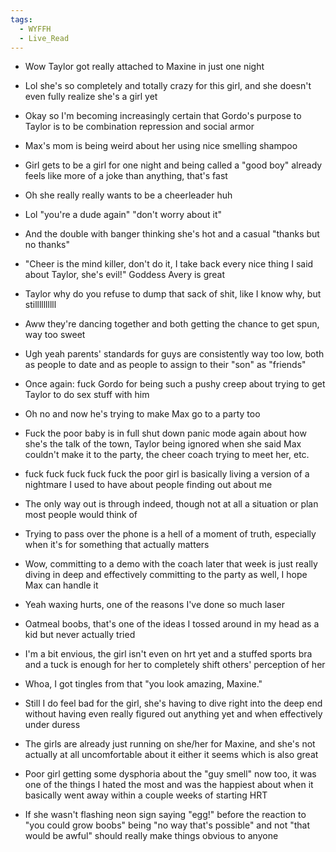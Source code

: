 ```yaml
---
tags:
  - WYFFH
  - Live_Read
---
```

* Wow Taylor got really attached to Maxine in just one night
* Lol she's so completely and totally crazy for this girl, and she doesn't even fully realize she's a girl yet
* Okay so I'm becoming increasingly certain that Gordo's purpose to Taylor is to be combination repression and social armor
* Max's mom is being weird about her using nice smelling shampoo
* Girl gets to be a girl for one night and being called a "good boy" already feels like more of a joke than anything, that's fast
* Oh she really really wants to be a cheerleader huh

* Lol "you're a dude again" "don't worry about it"
* And the double with banger thinking she's hot and a casual "thanks but no thanks"
* "Cheer is the mind killer, don't do it, I take back every nice thing I said about Taylor, she's evil!" Goddess Avery is great
* Taylor why do you refuse to dump that sack of shit, like I know why, but stillllllllll
* Aww they're dancing together and both getting the chance to get spun, way too sweet
* Ugh yeah parents' standards for guys are consistently way too low, both as people to date and as people to assign to their "son" as "friends"
* Once again: fuck Gordo for being such a pushy creep about trying to get Taylor to do sex stuff with him
* Oh no and now he's trying to make Max go to a party too
* Fuck the poor baby is in full shut down panic mode again about how she's the talk of the town, Taylor being ignored when she said Max couldn't make it to the party, the cheer coach trying to meet her, etc.
* fuck fuck fuck fuck fuck the poor girl is basically living a version of a nightmare I used to have about people finding out about me

* The only way out is through indeed, though not at all a situation or plan most people would think of
* Trying to pass over the phone is a hell of a moment of truth, especially when it's for something that actually matters
* Wow, committing to a demo with the coach later that week is just really diving in deep and effectively committing to the party as well, I hope Max can handle it
* Yeah waxing hurts, one of the reasons I've done so much laser
* Oatmeal boobs, that's one of the ideas I tossed around in my head as a kid but never actually tried
* I'm a bit envious, the girl isn't even on hrt yet and a stuffed sports bra and a tuck is enough for her to completely shift others' perception of her
* Whoa, I got tingles from that "you look amazing, Maxine."
* Still I do feel bad for the girl, she's having to dive right into the deep end without having even really figured out anything yet and when effectively under duress
* The girls are already just running on she/her for Maxine, and she's not actually at all uncomfortable about it either it seems which is also great
* Poor girl getting some dysphoria about the "guy smell" now too, it was one of the things I hated the most and was the happiest about when it basically went away within a couple weeks of starting HRT
* If she wasn't flashing neon sign saying "egg!" before the reaction to "you could grow boobs" being "no way that's possible" and not "that would be awful" should really make things obvious to anyone